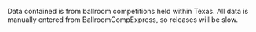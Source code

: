 Data contained is from ballroom competitions held within Texas. All data is manually entered from BallroomCompExpress, so releases will be slow.
